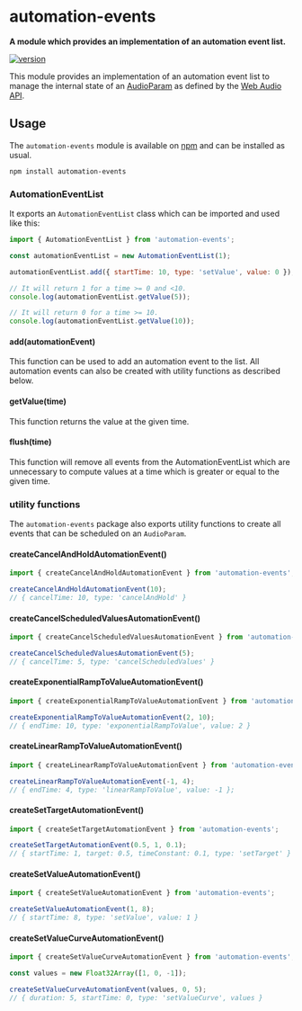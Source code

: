 # automation-events

**A module which provides an implementation of an automation event list.**

[![version](https://img.shields.io/npm/v/automation-events.svg?style=flat-square)](https://www.npmjs.com/package/automation-events)

This module provides an implementation of an automation event list to manage the internal state of an [AudioParam](https://webaudio.github.io/web-audio-api/#AudioParam) as defined by the [Web Audio API](https://webaudio.github.io/web-audio-api).

## Usage

The `automation-events` module is available on [npm](https://www.npmjs.com/package/automation-events) and can be
installed as usual.

```shell
npm install automation-events
```

### AutomationEventList

It exports an `AutomationEventList` class which can be imported and used like this:

```js
import { AutomationEventList } from 'automation-events';

const automationEventList = new AutomationEventList(1);

automationEventList.add({ startTime: 10, type: 'setValue', value: 0 });

// It will return 1 for a time >= 0 and <10.
console.log(automationEventList.getValue(5));

// It will return 0 for a time >= 10.
console.log(automationEventList.getValue(10));
```

#### add(automationEvent)

This function can be used to add an automation event to the list. All automation events can also be created with utility functions as described below.

#### getValue(time)

This function returns the value at the given time.

#### flush(time)

This function will remove all events from the AutomationEventList which are unnecessary to compute values at a time which is greater or equal to the given time.

### utility functions

The `automation-events` package also exports utility functions to create all events that can be scheduled on an `AudioParam`.

#### createCancelAndHoldAutomationEvent()

```js
import { createCancelAndHoldAutomationEvent } from 'automation-events';

createCancelAndHoldAutomationEvent(10);
// { cancelTime: 10, type: 'cancelAndHold' }
```

#### createCancelScheduledValuesAutomationEvent()

```js
import { createCancelScheduledValuesAutomationEvent } from 'automation-events';

createCancelScheduledValuesAutomationEvent(5);
// { cancelTime: 5, type: 'cancelScheduledValues' }
```

#### createExponentialRampToValueAutomationEvent()

```js
import { createExponentialRampToValueAutomationEvent } from 'automation-events';

createExponentialRampToValueAutomationEvent(2, 10);
// { endTime: 10, type: 'exponentialRampToValue', value: 2 }
```

#### createLinearRampToValueAutomationEvent()

```js
import { createLinearRampToValueAutomationEvent } from 'automation-events';

createLinearRampToValueAutomationEvent(-1, 4);
// { endTime: 4, type: 'linearRampToValue', value: -1 };
```

#### createSetTargetAutomationEvent()

```js
import { createSetTargetAutomationEvent } from 'automation-events';

createSetTargetAutomationEvent(0.5, 1, 0.1);
// { startTime: 1, target: 0.5, timeConstant: 0.1, type: 'setTarget' }
```

#### createSetValueAutomationEvent()

```js
import { createSetValueAutomationEvent } from 'automation-events';

createSetValueAutomationEvent(1, 8);
// { startTime: 8, type: 'setValue', value: 1 }
```

#### createSetValueCurveAutomationEvent()

```js
import { createSetValueCurveAutomationEvent } from 'automation-events';

const values = new Float32Array([1, 0, -1]);

createSetValueCurveAutomationEvent(values, 0, 5);
// { duration: 5, startTime: 0, type: 'setValueCurve', values }
```
